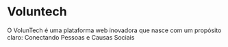 # Voluntech
O VolunTech é uma plataforma web inovadora que nasce com um propósito claro: Conectando Pessoas e Causas Sociais
